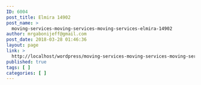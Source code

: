 ```yaml
---
ID: 6004
post_title: Elmira 14902
post_name: >
  moving-services-moving-services-moving-services-elmira-14902
author: mrgabonijeff@gmail.com
post_date: 2018-03-28 01:46:36
layout: page
link: >
  http://localhost/wordpress/moving-services-moving-services-moving-services-elmira-14902/
published: true
tags: [ ]
categories: [ ]
---
```

